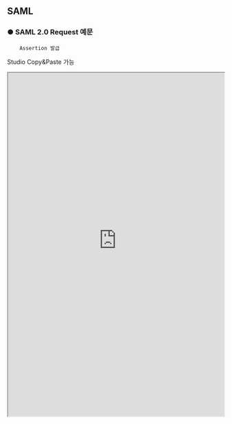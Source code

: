 ## SAML

### ● SAML 2.0 Request 예문

        Assertion 발급
<p class='comment'>Studio Copy&Paste 가능</p>
<iframe
    src="https://d1sxhpvag16wqc.cloudfront.net/v3.1.0/authorization/saml2.0_request"
    width="100%"
    height="800px"
    allow=""
    sandbox="allow-scripts allow-same-origin" />
<div class="display-pdf">
    <p><img src="../../../img/assets/saml2.0_request_example_1.png" alt="" /></p>
    <p><img src="../../../img/assets/saml2.0_request_example_2.png" alt="" /></p>
    <p><img src="../../../img/assets/saml2.0_request_example_3.png" alt="" /></p>
    <p><img src="../../../img/assets/saml2.0_request_example_4.png" alt="" /></p>
</div>

### ● 결과

```text
{
  "result": "PD94bWwgdmVyc2lvbj0iMS4wIj8+CjxzYW1scDpSZXNwb25zZSB4bWxuczpzYW1scD... ... ."
}
```

### ● SAML 2.0 Token 예문

        Assertion 입력
<p class='comment'>Studio Copy&Paste 가능</p>
<iframe
    src="https://d1sxhpvag16wqc.cloudfront.net/v3.1.0/authorization/saml2.0_token"
    width="100%"
    height="800px"
    allow=""
    sandbox="allow-scripts allow-same-origin" />
<div class="display-pdf">
    <p><img src="../../../img/assets/saml2.0_token_example_1.png" alt="" /></p>
    <p><img src="../../../img/assets/saml2.0_token_example_2.png" alt="" /></p>
    <p><img src="../../../img/assets/saml2.0_token_example_3.png" alt="" /></p>
    <p><img src="../../../img/assets/saml2.0_token_example_4.png" alt="" /></p>
</div>

### ● 결과

```text
{
  "result": {
    "access_token": "6dbfe2b0e270afb02e61a8eb43e1e3bd90c404a4",
    "expires_in": 3600,
    "token_type": "Bearer",
    "scope": "bank.list"
  }
}
```

### ● SAML 2.0 Verify 예문

        Assertion 검증
<p class='comment'>Studio Copy&Paste 가능</p>
<iframe
    src="https://d1sxhpvag16wqc.cloudfront.net/v3.1.0/authorization/saml2.0_verify"
    width="100%"
    height="800px"
    allow=""
    sandbox="allow-scripts allow-same-origin" />
<div class="display-pdf">
    <p><img src="../../../img/assets/saml2.0_verify_example_1.png" alt="" /></p>
    <p><img src="../../../img/assets/saml2.0_verify_example_2.png" alt="" /></p>
    <p><img src="../../../img/assets/saml2.0_verify_example_3.png" alt="" /></p>
</div>

### ● 결과

```text
{
  "result": {
    "access_token": "0e7627d971486ff2be7c4ba7dd98f7d29a2e515c",
    "expires_in": 3600,
    "token_type": "Bearer",
    "scope": "bank.list"
  }
}
```